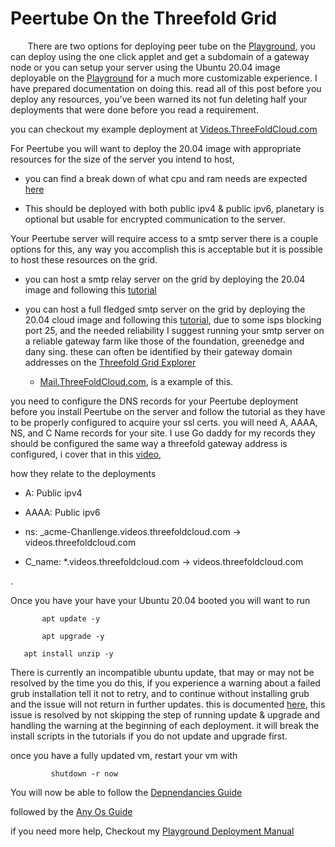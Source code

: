 # Peertube On the Threefold Grid   

  

   

  

&nbsp;&nbsp;&nbsp;&nbsp;&nbsp;&nbsp; There are two options for deploying peer tube on the [Playground](https://play.grid.tf), you can deploy using the one click applet and get a subdomain of a gateway node or you can setup your server using the Ubuntu 20.04 image deployable on the [Playground](https://Play.grid.tf) for a much more customizable experience. I have prepared documentation on doing this. read all of this post before you deploy any resources, you've been warned its not fun deleting half your deployments that were done before you read a requirement.   

  

   

  

you can checkout my example deployment at [Videos.ThreeFoldCloud.com](https://videos.threefoldcloud.com)  

  

   

  

For Peertube you will want to deploy the 20.04 image with appropriate resources for the size of the server you intend to host,   

  

- you can find a break down of what cpu and ram needs are expected [here](https://joinpeertube.org/en_US/faq#should-i-have-a-big-server-to-run-peertube) 

  

- This should be deployed with both public ipv4 & public ipv6, planetary is optional but usable for encrypted communication to the server.   

  

   

  

Your Peertube server will require access to a smtp server there is a couple options for this, any way you accomplish this is acceptable but it is possible to host these resources on the grid.   

  

   

  

- you can host a smtp relay server on the grid by deploying the 20.04 image and following this [tutorial](https://www.linuxbabe.com/mail-server/postfix-smtp-relay-ubuntu-sendinblue)  

  

   

  

- you can host a full fledged smtp server on the grid by deploying the 20.04 cloud image and following this [tutorial](https://www.linuxbabe.com/mail-server/ubuntu-20-04-iredmail-server-installation), due to some isps blocking port 25, and the needed reliability I suggest running your smtp server on a reliable gateway farm like those of the foundation, greenedge and dany sing. these can often be identified by their gateway domain addresses on the [Threefold Grid Explorer](https://dashboard.grid.tf/explorer/nodes)  

  

  - [Mail.ThreeFoldCloud.com](https://mail.threefoldcloud.com), is a example of this.   

  

   

  

you need to configure the DNS records for your Peertube deployment before you install Peertube on the server and follow the tutorial as they have to be properly configured to acquire your ssl certs. you will need A, AAAA, NS, and C Name records for your site. I use Go daddy for my records they should be configured the same way a threefold gateway address is configured, i cover that in this [video](https://www.youtube.com/watch?v=axvKipK7MQM&ab_channel=DrewSmith),  

  

how they relate to the deployments   

  

- A: Public ipv4   

  

- AAAA: Public ipv6  

  

- ns: _acme-Chanllenge.videos.threefoldcloud.com -> videos.threefoldcloud.com  

  

- C_name: *.videos.threefoldcloud.com -> videos.threefoldcloud.com  

  

   

  

   

. 

  

  Once you have your have your Ubuntu 20.04 booted you will want to run   

  

    

  

           apt update -y  

           apt upgrade -y  
           
	   apt install unzip -y 

  

		     

  

There is currently an incompatible ubuntu update, that may or may not be resolved by the time you do this, if you experience a warning about a failed grub installation tell it not to retry, and to continue without installing grub and the issue will not return in further updates. this is documented [here](https://github.com/threefoldtech/test_feedback/issues/319), this issue is resolved by not skipping the step of running update & upgrade and handling the warning at the beginning of each deployment. it will break the install scripts in the tutorials if you do not update and upgrade first.   

  

   

  

once you have a fully updated vm, restart your vm with   

  

   

  

             shutdown -r now  

  

			   

  

You will now be able to follow the [Depnendancies Guide](https://docs.joinmastodon.org/admin/install/)  

  

followed by the [Any Os Guide](https://docs.joinpeertube.org/install-any-os)

if you need more help, Checkout my [Playground Deployment Manual](https://github.com/Parkers145/info_manual3/blob/development/wiki/play/playground.md)
